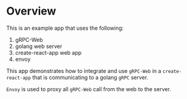 # Overview

This is an example app that uses the following:

1. gRPC-Web
1. golang web server
1. create-react-app web app
1. envoy

This app demonstrates how to integrate and use `gRPC-Web` in a `create-react-app` that is communicating to a golang `gRPC` server.

`Envoy` is used to proxy all `gRPC-Web` call from the web to the server.
